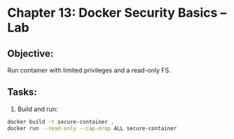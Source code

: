 # Chapter 13: Docker Security Basics – Lab

## Objective:
Run container with limited privileges and a read-only FS.

## Tasks:
1. Build and run:
```bash
docker build -t secure-container .
docker run --read-only --cap-drop ALL secure-container
```
